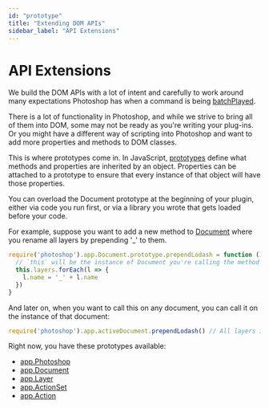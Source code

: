 ```yaml
---
id: "prototype"
title: "Extending DOM APIs"
sidebar_label: "API Extensions"
---
```

# API Extensions

We build the DOM APIs with a lot of intent and carefully to work around many expectations Photoshop has when a command is being [batchPlayed](../batchplay/). 

There is a lot of functionality in Photoshop, and while we strive to bring all of them into DOM, some may not be ready as you're writing your plug-ins. Or you might have a different way of scripting into Photoshop and want to add more properties and methods to DOM classes.

This is where prototypes come in. In JavaScript, [prototypes](https://developer.mozilla.org/en-US/docs/Learn/JavaScript/Objects/Object_prototypes) define what methods and properties are inherited by an object. Properties can be attached to a prototype to ensure that every instance of that object will have those properties. 

You can overload the Document prototype at the beginning of your plugin, either via code you run first, or via a library you wrote that gets loaded before your code.

For example, suppose you want to add a new method to [Document](../../../classes/document) where you rename all layers by prepending '_' to them. 

```javascript
require('photoshop').app.Document.prototype.prependLodash = function () {
  // `this` will be the instance of Document you're calling the method on
  this.layers.forEach(l => {
    l.name = '_' + l.name
  })
}
```

And later on, when you want to call this on any document, you can call it on the instance of that document:

```javascript
require('photoshop').app.activeDocument.prependLodash() // All layers in the document will be renamed
```

Right now, you have these prototypes available:
 * [app.Photoshop](/ps_reference/classes/photoshop/)
 * [app.Document](/ps_reference/classes/document/)
 * [app.Layer](/ps_reference/classes/layer/)
 * [app.ActionSet](/ps_reference/classes/actionset/)
 * [app.Action](/ps_reference/classes/action/)

